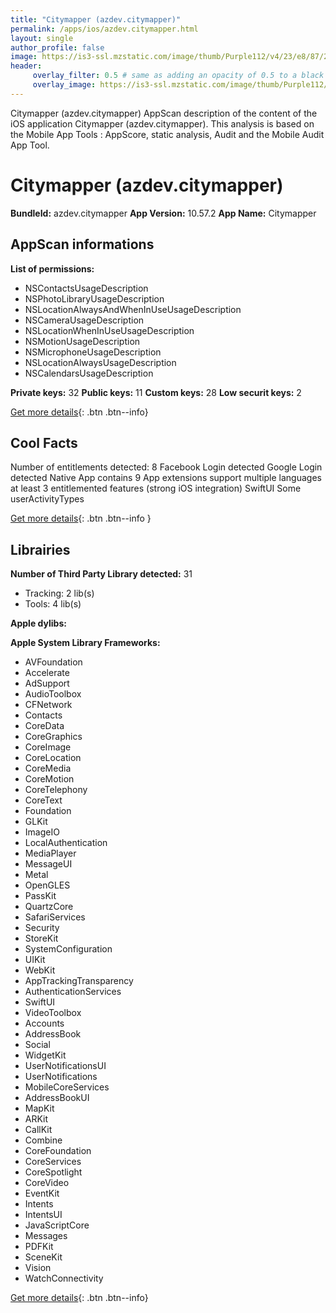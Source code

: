 ```yaml
---
title: "Citymapper (azdev.citymapper)"
permalink: /apps/ios/azdev.citymapper.html
layout: single
author_profile: false
image: https://is3-ssl.mzstatic.com/image/thumb/Purple112/v4/23/e8/87/23e88717-f251-9953-6807-a7cfc54480dc/AppIcon-Release-1x_U007emarketing-0-5-0-85-220.png/512x512bb.jpg
header: 
     overlay_filter: 0.5 # same as adding an opacity of 0.5 to a black background
     overlay_image: https://is3-ssl.mzstatic.com/image/thumb/Purple112/v4/23/e8/87/23e88717-f251-9953-6807-a7cfc54480dc/AppIcon-Release-1x_U007emarketing-0-5-0-85-220.png/512x512bb.jpg
---
```

Citymapper (azdev.citymapper) AppScan description of the content of the iOS application Citymapper (azdev.citymapper). This analysis is based on the Mobile App Tools : AppScore, static analysis, Audit and the Mobile Audit App Tool.

# Citymapper (azdev.citymapper)

**BundleId:** azdev.citymapper
**App Version:** 10.57.2
**App Name:** Citymapper


## AppScan informations 

**List of permissions:** 
- NSContactsUsageDescription
- NSPhotoLibraryUsageDescription
- NSLocationAlwaysAndWhenInUseUsageDescription
- NSCameraUsageDescription
- NSLocationWhenInUseUsageDescription
- NSMotionUsageDescription
- NSMicrophoneUsageDescription
- NSLocationAlwaysUsageDescription
- NSCalendarsUsageDescription
  
  
**Private keys:** 32
**Public keys:** 11
**Custom keys:** 28
**Low securit keys:** 2
  
[Get more details](/pricing.html){: .btn .btn--info}

## Cool Facts

Number of entitlements detected: 8
Facebook Login detected
Google Login detected
Native App
contains 9 App extensions
support multiple languages
at least 3 entitlemented features (strong iOS integration)
SwiftUI
Some userActivityTypes
  
[Get more details](/pricing.html){: .btn .btn--info }

## Librairies 
**Number of Third Party Library detected:** 31
- Tracking: 2 lib(s)
- Tools: 4 lib(s)


**Apple dylibs:**


**Apple System Library Frameworks:**
- AVFoundation
- Accelerate
- AdSupport
- AudioToolbox
- CFNetwork
- Contacts
- CoreData
- CoreGraphics
- CoreImage
- CoreLocation
- CoreMedia
- CoreMotion
- CoreTelephony
- CoreText
- Foundation
- GLKit
- ImageIO
- LocalAuthentication
- MediaPlayer
- MessageUI
- Metal
- OpenGLES
- PassKit
- QuartzCore
- SafariServices
- Security
- StoreKit
- SystemConfiguration
- UIKit
- WebKit
- AppTrackingTransparency
- AuthenticationServices
- SwiftUI
- VideoToolbox
- Accounts
- AddressBook
- Social
- WidgetKit
- UserNotificationsUI
- UserNotifications
- MobileCoreServices
- AddressBookUI
- MapKit
- ARKit
- CallKit
- Combine
- CoreFoundation
- CoreServices
- CoreSpotlight
- CoreVideo
- EventKit
- Intents
- IntentsUI
- JavaScriptCore
- Messages
- PDFKit
- SceneKit
- Vision
- WatchConnectivity


  
[Get more details](/pricing.html){: .btn .btn--info}

